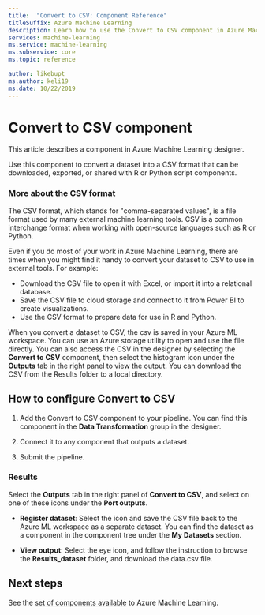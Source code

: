 ```yaml
---
title:  "Convert to CSV: Component Reference"
titleSuffix: Azure Machine Learning
description: Learn how to use the Convert to CSV component in Azure Machine Learning designer to convert a dataset into a CSV file that can be reused later.
services: machine-learning
ms.service: machine-learning
ms.subservice: core
ms.topic: reference

author: likebupt
ms.author: keli19
ms.date: 10/22/2019
---
```


# Convert to CSV component

This article describes a component in Azure Machine Learning designer.

Use this component to convert a dataset into a CSV format that can be downloaded, exported, or shared with R or Python script components.

### More about the CSV format 

The CSV format, which stands for "comma-separated values", is a file format used by many external machine learning tools. CSV is a common interchange format when working with open-source languages such as R or Python.

Even if you do most of your work in Azure Machine Learning, there are times when you might find it handy to convert your dataset to CSV to use in external tools. For example:

+ Download the CSV file to open it with Excel, or import it into a relational database.  
+ Save the CSV file to cloud storage and connect to it from Power BI to create visualizations.  
+ Use the CSV format to prepare data for use in R and Python. 

When you convert a dataset to CSV, the csv is saved in your Azure ML workspace. You can use an Azure storage utility to open and use the file directly. You can also access the CSV in the designer by selecting the **Convert to CSV** component, then select the histogram icon under the **Outputs** tab in the right panel to view the output. You can download the CSV from the Results folder to a local directory.  

## How to configure Convert to CSV


1.  Add the Convert to CSV component to your pipeline. You can find this component in the **Data Transformation** group in the designer. 

2. Connect it to any component that outputs a dataset.   
  
3.  Submit the pipeline.

### Results
  

Select the **Outputs** tab in the right panel of **Convert to CSV**, and select on one of these icons under the **Port outputs**.  

+ **Register dataset**: Select the icon and save the CSV file back to the Azure ML workspace as a separate dataset. You can find the dataset as a component in the component tree under the **My Datasets** section.

 + **View output**: Select the eye icon, and follow the instruction to browse the **Results_dataset** folder, and download the data.csv file.

## Next steps

See the [set of components available](module-reference.md) to Azure Machine Learning. 